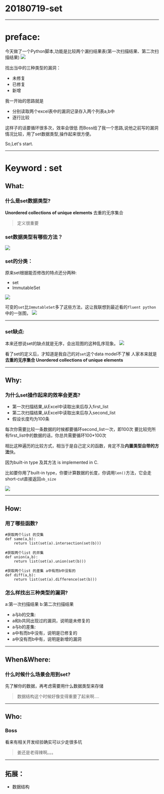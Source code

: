 # 20180719-set



---

# preface:

今天做了一个Python脚本,功能是比较两个漏扫结果表(第一次扫描结果、第二次扫描结果)
![](https://ws1.sinaimg.cn/large/006tNc79gy1ftfmltepoqj30wy09mn8h.jpg)

找出当中的三种类型的漏洞：

- 未修复
- 已修复
- 新增

我一开始的思路就是

- 分别读取两个excel表中的漏洞记录存入两个列表a,b中
- 逐行比较

这样子的话要循环很多次，效率会很低
而Boss给了我一个思路,说他之前写的漏洞情况比较，用了set数据类型,操作起来很方便。

So,Let's start.

---

# Keyword : set

## What:

### 什么是set数据类型?

**Unordered collections of unique elements**
去重的无序集合

> 定义很重要

### set数据类型有哪些方法？

![](https://ws4.sinaimg.cn/large/006tNc79gy1ftfn8uqm38j31bi0gqh5q.jpg)

### set的分类：
原来set根据能否修改的特点还分两种:

- set
- ImmutableSet


![](https://ws2.sinaimg.cn/large/006tNc79gy1ftfnaacywgj31k80gg7qa.jpg)

可变的`set`比`ImmutableSet`多了这些方法，这让我联想到最近看的`fluent python`中的一张图，
![](https://ws4.sinaimg.cn/large/006tNc79gy1ftfnh099rij312e0dkq78.jpg)

---

### set缺点:

本来还想说set的缺点就是无序，会出现图的这种乱序现象。
![](https://ws1.sinaimg.cn/large/006tNc79gy1ftfnjlaeglj30l6052ado.jpg)

看了set的定义后，才知道是我自己的对`set`这个data model不了解
人家本来就是**去重的无序集合 Unordered collections of unique elements**

---

## Why:
### 为什么set操作起来的效率会更高?

- 第一次扫描结果,从Excel中读取出来后存入first_list
- 第二次扫描结果,从Excel中读取出来后存入second_list
- 假设长度均为100条

每次你需要比较一条数据的时候都要循环second_list一次，即100次
要比较完所有first_list中的数据的话，你总共需要循环100*100次

相比这种遍历的比较方式，相当于是自己定义的函数，肯定不及**内置类型自带的方法**快。

因为built-in type 及其方法 is implemented in C.

比如要你用了built-in type，你要计算数据的长度，你调用`len()`方法，它会走short-cut直接返回`ob_size`

![](https://ws3.sinaimg.cn/large/006tNc79gy1ftfnosw5xzj312i05uk18.jpg)

---

## How:

### 用了哪些函数?

```
#获取两个list 的交集
def same(a,b):
    return list(set(a).intersection(set(b)))

#获取两个list 的并集
def union(a,b):
    return list(set(a).union(set(b)))

#获取两个list 的差集 a中有而b中没有的
def diff(a,b):
    return list(set(a).difference(set(b)))
```

### 怎么样找出三种类型的漏洞?

a:第一次扫描结果
b:第二次扫描结果

- a与b的交集:
 - a和b共同出现过的漏洞，说明是未修复的 
- a与b的差集:
 - a中有而b中没有，说明是已修复的
 - a中没有而b中有，说明是新增的漏洞 

---

## When&Where:

### 什么时候什么场景会用到set?

先了解你的数据，再考虑需要用什么数据类型来存储

> 数据结构这个时候好像变得重要了起来啊....


---

## Who:

### Boss

看来有相关开发经验确实可以少走很多坑

> 姜还是老得辣啊。。。

---

## 拓展：


- 数据结构



